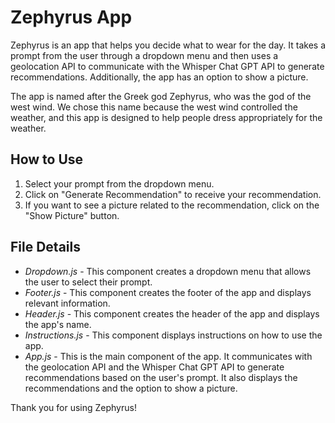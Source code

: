 # Zephyrus App

Zephyrus is an app that helps you decide what to wear for the day. It takes a prompt from the user through a dropdown menu and then uses a geolocation API to communicate with the Whisper Chat GPT API to generate recommendations. Additionally, the app has an option to show a picture.

The app is named after the Greek god Zephyrus, who was the god of the west wind. We chose this name because 
the west wind controlled the weather, and this app is designed to help people dress appropriately for the weather.

## How to Use

1. Select your prompt from the dropdown menu.
2. Click on "Generate Recommendation" to receive your recommendation.
3. If you want to see a picture related to the recommendation, click on the "Show Picture" button.

## File Details

- *Dropdown.js* - This component creates a dropdown menu that allows the user to select their prompt.
- *Footer.js* - This component creates the footer of the app and displays relevant information.
- *Header.js* - This component creates the header of the app and displays the app's name.
- *Instructions.js* - This component displays instructions on how to use the app.
- *App.js* - This is the main component of the app. It communicates with the geolocation API and the Whisper Chat GPT API to generate recommendations based on the user's prompt. It also displays the recommendations and the option to show a picture.

Thank you for using Zephyrus!
